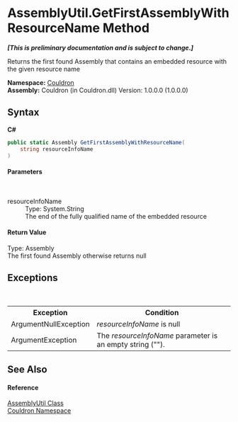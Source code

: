 # AssemblyUtil.GetFirstAssemblyWithResourceName Method 
 _**\[This is preliminary documentation and is subject to change.\]**_

Returns the first found Assembly that contains an embedded resource with the given resource name

**Namespace:**&nbsp;<a href="N_Couldron">Couldron</a><br />**Assembly:**&nbsp;Couldron (in Couldron.dll) Version: 1.0.0.0 (1.0.0.0)

## Syntax

**C#**<br />
``` C#
public static Assembly GetFirstAssemblyWithResourceName(
	string resourceInfoName
)
```


#### Parameters
&nbsp;<dl><dt>resourceInfoName</dt><dd>Type: System.String<br />The end of the fully qualified name of the embedded resource</dd></dl>

#### Return Value
Type: Assembly<br />The first found Assembly otherwise returns null

## Exceptions
&nbsp;<table><tr><th>Exception</th><th>Condition</th></tr><tr><td>ArgumentNullException</td><td>*resourceInfoName* is null</td></tr><tr><td>ArgumentException</td><td>The *resourceInfoName* parameter is an empty string ("").</td></tr></table>

## See Also


#### Reference
<a href="T_Couldron_AssemblyUtil">AssemblyUtil Class</a><br /><a href="N_Couldron">Couldron Namespace</a><br />